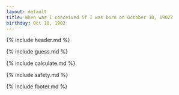 ```yaml
---
layout: default
title: When was I conceived if I was born on October 10, 1902?
birthday: Oct 10, 1902
---
```


{% include header.md %}

{% include guess.md %}

{% include calculate.md %}

{% include safety.md %}

{% include footer.md %}



